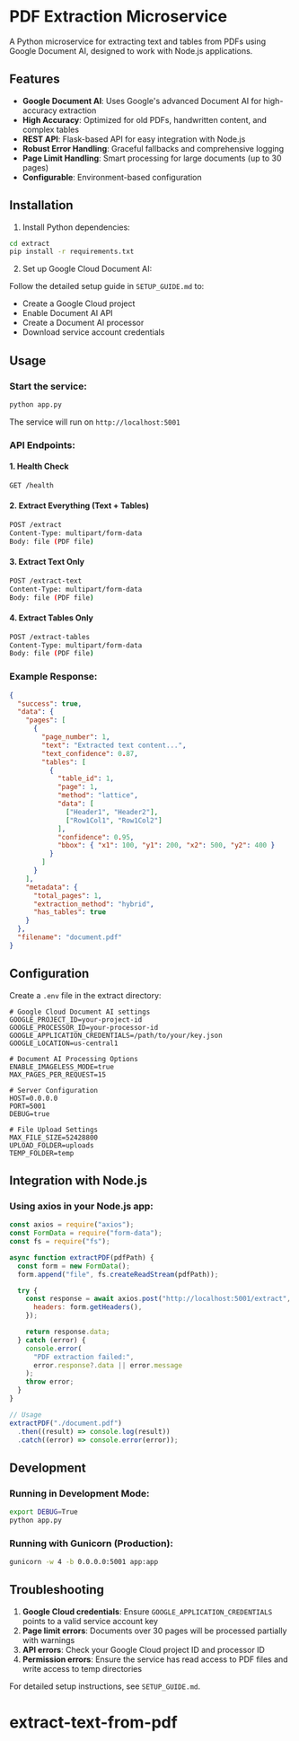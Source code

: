 # PDF Extraction Microservice

A Python microservice for extracting text and tables from PDFs using Google Document AI, designed to work with Node.js applications.

## Features

- **Google Document AI**: Uses Google's advanced Document AI for high-accuracy extraction
- **High Accuracy**: Optimized for old PDFs, handwritten content, and complex tables
- **REST API**: Flask-based API for easy integration with Node.js
- **Robust Error Handling**: Graceful fallbacks and comprehensive logging
- **Page Limit Handling**: Smart processing for large documents (up to 30 pages)
- **Configurable**: Environment-based configuration

## Installation

1. Install Python dependencies:

```bash
cd extract
pip install -r requirements.txt
```

2. Set up Google Cloud Document AI:

Follow the detailed setup guide in `SETUP_GUIDE.md` to:

- Create a Google Cloud project
- Enable Document AI API
- Create a Document AI processor
- Download service account credentials

## Usage

### Start the service:

```bash
python app.py
```

The service will run on `http://localhost:5001`

### API Endpoints:

#### 1. Health Check

```bash
GET /health
```

#### 2. Extract Everything (Text + Tables)

```bash
POST /extract
Content-Type: multipart/form-data
Body: file (PDF file)
```

#### 3. Extract Text Only

```bash
POST /extract-text
Content-Type: multipart/form-data
Body: file (PDF file)
```

#### 4. Extract Tables Only

```bash
POST /extract-tables
Content-Type: multipart/form-data
Body: file (PDF file)
```

### Example Response:

```json
{
  "success": true,
  "data": {
    "pages": [
      {
        "page_number": 1,
        "text": "Extracted text content...",
        "text_confidence": 0.87,
        "tables": [
          {
            "table_id": 1,
            "page": 1,
            "method": "lattice",
            "data": [
              ["Header1", "Header2"],
              ["Row1Col1", "Row1Col2"]
            ],
            "confidence": 0.95,
            "bbox": { "x1": 100, "y1": 200, "x2": 500, "y2": 400 }
          }
        ]
      }
    ],
    "metadata": {
      "total_pages": 1,
      "extraction_method": "hybrid",
      "has_tables": true
    }
  },
  "filename": "document.pdf"
}
```

## Configuration

Create a `.env` file in the extract directory:

```env
# Google Cloud Document AI settings
GOOGLE_PROJECT_ID=your-project-id
GOOGLE_PROCESSOR_ID=your-processor-id
GOOGLE_APPLICATION_CREDENTIALS=/path/to/your/key.json
GOOGLE_LOCATION=us-central1

# Document AI Processing Options
ENABLE_IMAGELESS_MODE=true
MAX_PAGES_PER_REQUEST=15

# Server Configuration
HOST=0.0.0.0
PORT=5001
DEBUG=true

# File Upload Settings
MAX_FILE_SIZE=52428800
UPLOAD_FOLDER=uploads
TEMP_FOLDER=temp
```

## Integration with Node.js

### Using axios in your Node.js app:

```javascript
const axios = require("axios");
const FormData = require("form-data");
const fs = require("fs");

async function extractPDF(pdfPath) {
  const form = new FormData();
  form.append("file", fs.createReadStream(pdfPath));

  try {
    const response = await axios.post("http://localhost:5001/extract", form, {
      headers: form.getHeaders(),
    });

    return response.data;
  } catch (error) {
    console.error(
      "PDF extraction failed:",
      error.response?.data || error.message
    );
    throw error;
  }
}

// Usage
extractPDF("./document.pdf")
  .then((result) => console.log(result))
  .catch((error) => console.error(error));
```

## Development

### Running in Development Mode:

```bash
export DEBUG=True
python app.py
```

### Running with Gunicorn (Production):

```bash
gunicorn -w 4 -b 0.0.0.0:5001 app:app
```

## Troubleshooting

1. **Google Cloud credentials**: Ensure `GOOGLE_APPLICATION_CREDENTIALS` points to a valid service account key
2. **Page limit errors**: Documents over 30 pages will be processed partially with warnings
3. **API errors**: Check your Google Cloud project ID and processor ID
4. **Permission errors**: Ensure the service has read access to PDF files and write access to temp directories

For detailed setup instructions, see `SETUP_GUIDE.md`.

# extract-text-from-pdf

